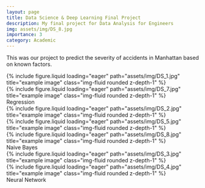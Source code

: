 ```yaml
---
layout: page
title: Data Science & Deep Learning Final Project
description: My final project for Data Analysis for Engineers
img: assets/img/DS_8.jpg
importance: 3
category: Academic
---
```


This was our project to predict the severity of accidents in Manhattan based on known factors.

<div class="row justify-content-sm-center">
    <div class="col">
        {% include figure.liquid loading="eager" path="assets/img/DS_1.jpg" title="example image" class="img-fluid rounded z-depth-1" %}
    </div>
    <div class="col">
        {% include figure.liquid loading="eager" path="assets/img/DS_7.jpg" title="example image" class="img-fluid rounded z-depth-1" %}
    </div>
</div>
<div class="caption">
    Regression
</div>

<div class="row">
    <div class="col-sm mt-3 mt-md-0">
        {% include figure.liquid loading="eager" path="assets/img/DS_2.jpg" title="example image" class="img-fluid rounded z-depth-1" %}
    </div>
    <div class="col-sm mt-3 mt-md-0">
        {% include figure.liquid loading="eager" path="assets/img/DS_5.jpg" title="example image" class="img-fluid rounded z-depth-1" %}
    </div>
    <div class="col-sm mt-3 mt-md-0">
        {% include figure.liquid loading="eager" path="assets/img/DS_8.jpg" title="example image" class="img-fluid rounded z-depth-1" %}
    </div>
</div>
<div class="caption">
    Naive Bayes
</div>


<div class="row justify-content-sm-center">
    <div class="col">
        {% include figure.liquid loading="eager" path="assets/img/DS_3.jpg" title="example image" class="img-fluid rounded z-depth-1" %}
    </div>
    <div class="col">
        {% include figure.liquid loading="eager" path="assets/img/DS_4.jpg" title="example image" class="img-fluid rounded z-depth-1" %}
    </div>
</div>
<div class="caption">
    Neural Network
</div>

